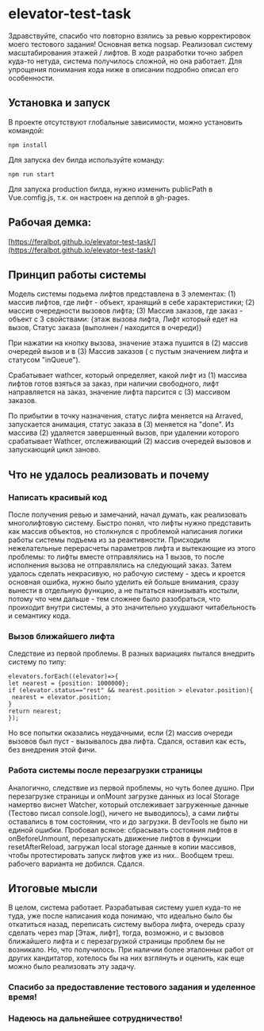 # elevator-test-task

Здравствуйте, спасибо что повторно взялись за ревью корректировок моего тестового задания!
Основная ветка nogsap.
Реализовал систему масштабирования этажей / лифтов. В ходе разработки точно забрел куда-то нетуда, система получилось сложной, но она работает. Для упрощения понимания кода ниже в описании подробно описал его особенности.

## Установка и запуск

В проекте отсутствуют глобальные зависимости, можно установить командой:

```
npm install
```

Для запуска dev билда используйте команду:

```
npm run start
```

Для запуска production билда, нужно изменить publicPath в Vue.comfig.js, т.к. он настроен на деплой в gh-pages.

## Рабочая демка:

[https://feralbot.github.io/elevator-test-task/](https://feralbot.github.io/elevator-test-task/)

## Принцип работы системы
Модель системы подьема лифтов представлена в 3 элементах: 
(1) массив лифтов, где лифт - объект, хранящий в себе характеристики; 
(2) массив очередности вызовов лифта;
(3) Массив заказов, где заказ - объект с 3 свойствами:  {этаж вызова лифта, Лифт который едет на вызов, Статус заказа (выполнен / находится в очереди)}

При нажатии на кнопку вызова, значение этажа пушится в (2) массив очередей вызов и в (3) Массив заказов ( с пустым значением лифта и статусом "inQueue").

Срабатывает wathcer, который определяет, какой лифт из (1) массива лифтов готов взяться за заказ, при наличии свободного, лифт направляется на заказ, значение лифта парсится с (3) массивом  заказов.

По прибытии в точку назначения, статус лифта меняется на Arraved, запускается анимация, статус заказа в (3) меняется на "done". Из массива (2) удаляется завершенный вызов,
при удалении которого срабатывает Wathcer, отслеживающий (2) массив очередей вызовов и запускающий цикл заново.

## Что не удалось реализовать и почему
### Написать красивый код

После получения ревью и замечаний, начал думать, как реализовать многолифтовую систему. Быстро понял, что лифты нужно представить как массив объектов, но столкнулся с проблемой написания логики работы системы подъема из за реактивности. Присходили нежелательные перерасчеты  параметров  лифта и вытекающие из этого проблемы: то лифты вместе отправлялись на 1 вызов, то после исполнения вызова не отправлялись на следующий заказ. Затем удалось сделать некрасивую, но рабочую систему  - здесь и кроется основная ошибка, нужно было уделить ей больше внимания, сразу вынести в отдельную функцию, а не пытаться нанизывать костыли, потому что чем дальше - тем сложнее было разобраться, что проиходит внутри системы, а это значительно ухудшают читабельность и семантику кода.

### Вызов ближайшего лифта

Следствие из первой проблемы.
В разных вариациях пытался внедрить систему по типу:
```
elevators.forEach((elevator)=>{
let nearest = {position: 1000000};
if (elevator.status=="rest" && nearest.position > elevator.position){
 nearest = elevator.position;
}
return nearest;
});
```
Но все попытки оказались неудачными, если (2) массив очереди вызовов был пуст - вызывалось два лифта. Сдался, оставил как есть, без внедрения этой фичи.

### Работа системы после перезагрузки страницы

Аналогично, следствие из первой проблемы, но чуть более душно.
При перезагрузке страницы и onMount загрузке данных из local Storage намертво виснет Watcher, который отслеживает  загруженные данные (Тестово писал console.log(), ничего не выводилось), а сами лифты оставались в том состоянии, что и до загрузки. В devTools не было ни единой ошибки.
Пробовал всякое: сбрасывать состояния лифтов в onBeforeUnmount, перезапускать движение лифтов в функции resetAfterReload, загружал local storage данные в копии массивов, чтобы протестировать запуск лифтов уже из них..
 Вообщем треш. рабочего варианта не добился. Сдался.




## Итоговые мысли
В целом, система работает.
Разрабатывая систему ушел куда-то не туда, уже после написания кода понимаю, что идеально было бы откатиться назад, переписать систему выбора лифта, очередь сразу сделать через map [Этаж, лифт], тогда, возможно, и с вызовов ближайшего лифта и с перезагрузкой страницы проблем бы не возникало. Но, что получилось. 
При наличии более эталонных работ от других кандитатор, хотелось бы на них взглянуть и оценить, как еще можно было реализовать эту задачу.


### Спасибо за предоставление тестового задания и уделенное время! 
### Надеюсь на дальнейшее сотрудничество!
